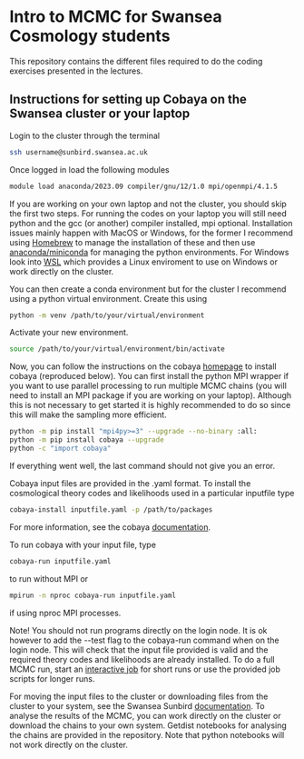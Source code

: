 # Intro to MCMC for Swansea Cosmology students

This repository contains the different files required to do the coding exercises presented in the lectures.

## Instructions for setting up Cobaya on the Swansea cluster or your laptop

Login to the cluster through the terminal
```bash
ssh username@sunbird.swansea.ac.uk
```

Once logged in load the following modules
```bash
module load anaconda/2023.09 compiler/gnu/12/1.0 mpi/openmpi/4.1.5
```
If you are working on your own laptop and not the cluster, you should skip the first two steps. For running the codes on your laptop you will still need python and the gcc (or another) compiler installed, mpi optional. Installation issues mainly happen with MacOS or Windows, for the former I recommend using [Homebrew](https://brew.sh/) to manage the installation of these and then use [anaconda/miniconda](https://docs.anaconda.com/miniconda/) for managing the python environments. For Windows look into [WSL](https://learn.microsoft.com/en-us/windows/wsl/install) which provides a Linux enviroment to use on Windows or work directly on the cluster. 

You can then create a conda environment but for the cluster I recommend using a python virtual environment. Create this using
```bash
python -m venv /path/to/your/virtual/environment
```

Activate your new environment.
```bash
source /path/to/your/virtual/environment/bin/activate
```

Now, you can follow the instructions on the cobaya [homepage](https://cobaya.readthedocs.io/en/latest/installation.html) to install cobaya (reproduced below). You can first install the python MPI wrapper if you want to use parallel processing to run multiple MCMC chains (you will need to install an MPI package if you are working on your laptop). Although this is not necessary to get started it is highly recommended to do so since this will make the sampling more efficient.
```bash
python -m pip install "mpi4py>=3" --upgrade --no-binary :all:
python -m pip install cobaya --upgrade
python -c "import cobaya"
```
If everything went well, the last command should not give you an error.

Cobaya input files are provided in the .yaml format. To install the cosmological theory codes and likelihoods used in a particular inputfile type
```bash
cobaya-install inputfile.yaml -p /path/to/packages
```
For more information, see the cobaya [documentation](https://cobaya.readthedocs.io/en/latest/index.html).

To run cobaya with your input file, type
```bash
cobaya-run inputfile.yaml 
```
to run without MPI or 
```bash
mpirun -n nproc cobaya-run inputfile.yaml 
```
if using nproc MPI processes.

Note! You should not run programs directly on the login node. It is ok however to add the --test flag to the cobaya-run command when on the login node. This will check that the input file provided is valid and the required theory codes and likelihoods are already installed. To do a full MCMC run, start an [interactive job](https://supercomputingwales.github.io/SCW-tutorial/04-running-jobs/) for short runs or use the provided job scripts for longer runs. 

For moving the input files to the cluster or downloading files from the cluster to your system, see the Swansea Sunbird [documentation](https://supercomputingwales.github.io/SCW-tutorial/03-moving-data/). To analyse the results of the MCMC, you can work directly on the cluster or download the chains to your own system.  Getdist notebooks for analysing the chains are provided in the repository. Note that python notebooks will not work directly on the cluster.



